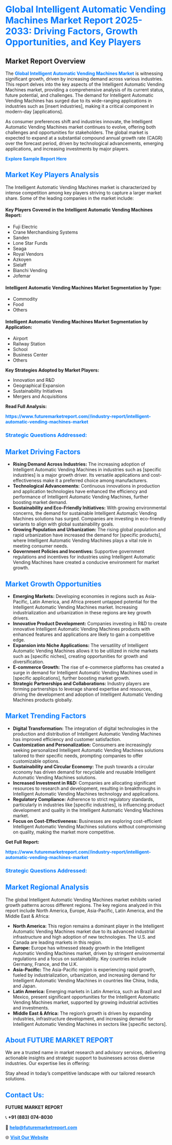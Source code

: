<h1 style="color: #007BFF;">Global Intelligent Automatic Vending Machines Market Report 2025-2033: Driving Factors, Growth Opportunities, and Key Players</h1>

<section id="overview">
<h2>Market Report Overview</h2>
<p>The <a href="https://www.futuremarketreport.com//industry-report/intelligent-automatic-vending-machines-market" style="color: #007BFF; text-decoration: none;"><strong>Global Intelligent Automatic Vending Machines Market</strong></a> is witnessing significant growth, driven by increasing demand across various industries. This report delves into the key aspects of the Intelligent Automatic Vending Machines market, providing a comprehensive analysis of its current status, future potential, and challenges. The demand for Intelligent Automatic Vending Machines has surged due to its wide-ranging applications in industries such as [insert industries], making it a critical component in modern-day [applications].</p>
<p>As consumer preferences shift and industries innovate, the Intelligent Automatic Vending Machines market continues to evolve, offering both challenges and opportunities for stakeholders. The global market is expected to expand at a substantial compound annual growth rate (CAGR) over the forecast period, driven by technological advancements, emerging applications, and increasing investments by major players.</p>
</section>

<section id="overview">
<p><a href="https://www.futuremarketreport.com//request-sample/reportId=54137" style="color: #007BFF; text-decoration: none;"><strong>Explore Sample Report Here</strong></a></p>
</section>

<section id="key-players">
<h2 style="color: #007BFF;">Market Key Players Analysis</h2>
<p>The Intelligent Automatic Vending Machines market is characterized by intense competition among key players striving to capture a larger market share. Some of the leading companies in the market include:</p>
<h4>Key Players Covered in the Intelligent Automatic Vending Machines Report:</h4>
<ul><li>Fuji Electric</li><li>Crane Merchandising Systems</li><li>Sanden</li><li>Lone Star Funds</li><li>Seaga</li><li>Royal Vendors</li><li>Azkoyen</li><li>Sielaff</li><li>Bianchi Vending</li><li>Jofemar</li></ul>
<h4>Intelligent Automatic Vending Machines Market Segmentation by Type:</h4>
<ul><li>Commodity</li><li>Food</li><li>Others</li></ul>

<h4>Intelligent Automatic Vending Machines Market Segmentation by Application:</h4>
<ul><li>Airport</li><li>Railway Station</li><li>School</li><li>Business Center</li><li>Others</li></ul>
<p><strong>Key Strategies Adopted by Market Players:</strong></p>
<ul>
<li>Innovation and R&D</li>
<li>Geographical Expansion</li>
<li>Sustainability Initiatives</li>
<li>Mergers and Acquisitions</li>
</ul>
</section>

<section>
<p><strong>Read Full Analysis: </strong></p><a href="https://www.futuremarketreport.com//industry-report/intelligent-automatic-vending-machines-market" style="color: #007BFF; text-decoration: none;"><strong>https://www.futuremarketreport.com//industry-report/intelligent-automatic-vending-machines-market</strong></a>
<h3 style="color: #007BFF;">Strategic Questions Addressed:</h3>
</section>

<section id="driving-factors">
<h2 style="color: #007BFF;">Market Driving Factors</h2>
<ul>
<li><strong>Rising Demand Across Industries:</strong> The increasing adoption of Intelligent Automatic Vending Machines in industries such as [specific industries] is a major growth driver. Its versatile applications and cost-effectiveness make it a preferred choice among manufacturers.</li>
<li><strong>Technological Advancements:</strong> Continuous innovations in production and application technologies have enhanced the efficiency and performance of Intelligent Automatic Vending Machines, further boosting market demand.</li>
<li><strong>Sustainability and Eco-Friendly Initiatives:</strong> With growing environmental concerns, the demand for sustainable Intelligent Automatic Vending Machines solutions has surged. Companies are investing in eco-friendly variants to align with global sustainability goals.</li>
<li><strong>Growing Population and Urbanization:</strong> The rising global population and rapid urbanization have increased the demand for [specific products], where Intelligent Automatic Vending Machines plays a vital role in meeting consumer needs.</li>
<li><strong>Government Policies and Incentives:</strong> Supportive government regulations and incentives for industries using Intelligent Automatic Vending Machines have created a conducive environment for market growth.</li>
</ul>
</section>

<section id="growth-opportunities">
<h2 style="color: #007BFF;">Market Growth Opportunities</h2>
<ul>
<li><strong>Emerging Markets:</strong> Developing economies in regions such as Asia-Pacific, Latin America, and Africa present untapped potential for the Intelligent Automatic Vending Machines market. Increasing industrialization and urbanization in these regions are key growth drivers.</li>
<li><strong>Innovative Product Development:</strong> Companies investing in R&D to create innovative Intelligent Automatic Vending Machines products with enhanced features and applications are likely to gain a competitive edge.</li>
<li><strong>Expansion into Niche Applications:</strong> The versatility of Intelligent Automatic Vending Machines allows it to be utilized in niche markets such as [specific niches], creating opportunities for growth and diversification.</li>
<li><strong>E-commerce Growth:</strong> The rise of e-commerce platforms has created a surge in demand for Intelligent Automatic Vending Machines used in [specific applications], further boosting market growth.</li>
<li><strong>Strategic Partnerships and Collaborations:</strong> Industry players are forming partnerships to leverage shared expertise and resources, driving the development and adoption of Intelligent Automatic Vending Machines products globally.</li>
</ul>
</section>

<section id="trending-factors">
<h2 style="color: #007BFF;">Market Trending Factors</h2>
<ul>
<li><strong>Digital Transformation:</strong> The integration of digital technologies in the production and distribution of Intelligent Automatic Vending Machines has improved efficiency and customer satisfaction.</li>
<li><strong>Customization and Personalization:</strong> Consumers are increasingly seeking personalized Intelligent Automatic Vending Machines solutions tailored to their specific needs, prompting companies to offer customizable options.</li>
<li><strong>Sustainability and Circular Economy:</strong> The push towards a circular economy has driven demand for recyclable and reusable Intelligent Automatic Vending Machines solutions.</li>
<li><strong>Increased Investment in R&D:</strong> Companies are allocating significant resources to research and development, resulting in breakthroughs in Intelligent Automatic Vending Machines technology and applications.</li>
<li><strong>Regulatory Compliance:</strong> Adherence to strict regulatory standards, particularly in industries like [specific industries], is influencing product development and quality in the Intelligent Automatic Vending Machines market.</li>
<li><strong>Focus on Cost-Effectiveness:</strong> Businesses are exploring cost-efficient Intelligent Automatic Vending Machines solutions without compromising on quality, making the market more competitive.</li>
</ul>
</section>

<section>
<p><strong>Get Full Report: </strong></p><a href="https://www.futuremarketreport.com//industry-report/intelligent-automatic-vending-machines-market" style="color: #007BFF; text-decoration: none;"><strong>https://www.futuremarketreport.com//industry-report/intelligent-automatic-vending-machines-market</strong></a>
<h3 style="color: #007BFF;">Strategic Questions Addressed:</h3>
</section>


<section id="regional-analysis">
<h2 style="color: #007BFF;">Market Regional Analysis</h2>
<p>The global Intelligent Automatic Vending Machines market exhibits varied growth patterns across different regions. The key regions analyzed in this report include North America, Europe, Asia-Pacific, Latin America, and the Middle East & Africa:</p>
<ul>
<li><strong>North America:</strong> This region remains a dominant player in the Intelligent Automatic Vending Machines market due to its advanced industrial infrastructure and high adoption of new technologies. The U.S. and Canada are leading markets in this region.</li>
<li><strong>Europe:</strong> Europe has witnessed steady growth in the Intelligent Automatic Vending Machines market, driven by stringent environmental regulations and a focus on sustainability. Key countries include Germany, France, and the U.K.</li>
<li><strong>Asia-Pacific:</strong> The Asia-Pacific region is experiencing rapid growth, fueled by industrialization, urbanization, and increasing demand for Intelligent Automatic Vending Machines in countries like China, India, and Japan.</li>
<li><strong>Latin America:</strong> Emerging markets in Latin America, such as Brazil and Mexico, present significant opportunities for the Intelligent Automatic Vending Machines market, supported by growing industrial activities and investments.</li>
<li><strong>Middle East & Africa:</strong> The region’s growth is driven by expanding industries, infrastructure development, and increasing demand for Intelligent Automatic Vending Machines in sectors like [specific sectors].</li>
</ul>
</section>

<footer>
<h2 style="color: #007BFF;">About FUTURE MARKET REPORT</h2>
<p>We are a trusted name in market research and advisory services, delivering actionable insights and strategic support to businesses across diverse industries. Our expertise lies in offering:</p>

<p>Stay ahead in today’s competitive landscape with our tailored research solutions.</p>

<h2 style="color: #007BFF;">Contact Us:</h2>
<p><strong>FUTURE MARKET REPORT</strong></p>
<p>📞 <strong>+91 (883) 074-8030</strong></p>
<p>📧 <strong><a href="mailto:help@futuremarketreport.com" style="color: #007BFF;">help@futuremarketreport.com</a></strong></p>
<p>🌐 <strong><a href="https://www.futuremarketreport.com/" style="color: #007BFF;">Visit Our Website</a></strong></p>
</footer>